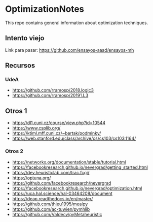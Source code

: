 # OptimizationNotes
This repo contains general information about optimization techniques.

## Intento viejo
Link para pasar: https://github.com/ensayos-aaad/ensayos-mh

## Recursos

### UdeA
* https://github.com/rramosp/2018.logic3
* https://github.com/rramosp/20191.L3

## Otros 1
* https://dl1.cuni.cz/course/view.php?id=10544
* https://www.csplib.org/
* https://ktiml.mff.cuni.cz/~bartak/podminky/
* https://web.stanford.edu/class/archive/cs/cs103/cs103.1164/


### Otros 2
* https://networkx.org/documentation/stable/tutorial.html
* https://facebookresearch.github.io/nevergrad/getting_started.html
* https://dev.heuristiclab.com/trac.fcgi/
* https://optuna.org/
* https://github.com/facebookresearch/nevergrad
* https://facebookresearch.github.io/nevergrad/optimization.html
* https://uca.hal.science/hal-03464208/document
* https://deap.readthedocs.io/en/master/
* https://github.com/thieu1995/mealpy
* https://github.com/ac-tuwien/pymhlib
* https://github.com/Valdecy/pyMetaheuristic
  

